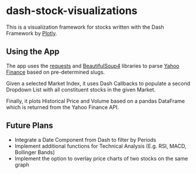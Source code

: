 # dash-stock-visualizations
This is a visualization framework for stocks written with the Dash Framework by [Plotly](https://plot.ly/).

## Using the App
The app uses the [requests](https://realpython.com/python-requests/) and [BeautifulSoup4](https://www.crummy.com/software/BeautifulSoup/bs4/doc/) libraries to parse [Yahoo Finance](https://sg.finance.yahoo.com/) based on pre-determined slugs.

Given a selected Market Index, it uses Dash Callbacks to populate a second Dropdown List with all constituent stocks in the given Market.

Finally, it plots Historical Price and Volume based on a pandas DataFrame which is returned from the Yahoo Finance API.

## Future Plans
* Integrate a Date Component from Dash to filter by Periods
* Implement additional functions for Technical Analysis (E.g. RSI, MACD, Bollinger Bands)
* Implement the option to overlay price charts of two stocks on the same graph